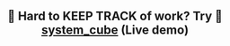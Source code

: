 <h2 align="center">
  📆 Hard to KEEP TRACK of work? Try 📎 <a href=" https://0x66you.github.io/system_cube/index.html">system_cube</a>&nbsp;(Live demo)
</h2>

